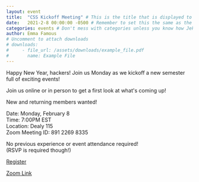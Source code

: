 ```yaml
---
layout: event
title:  "CSS Kickoff Meeting" # This is the title that is displayed to users
date:   2021-2-8 00:00:00 -0500 # Remember to set this the same as the filename to avoid confusion
categories: events # Don't mess with categories unless you know how Jekyll works
author: Emma Famous
# Uncomment to attach downloads
# downloads:
#     - file_url: /assets/downloads/example_file.pdf
#       name: Example File
---
```

Happy New Year, hackers! Join us Monday as we kickoff a new semester full of exciting events!

Join us online or in person to get a first look at what's coming up!

New and returning members wanted!

Date: Monday, February 8<br>
Time: 7:00PM EST<br>
Location: Dealy 115<br>
Zoom Meeting ID: 891 2269 8335<br>

No previous experience or event attendance required!<br>
(RSVP is required though!)

[Register](https://docs.google.com/forms/d/e/1FAIpQLSfWJHQcTPyYbgNcxG4lkXauwj4i9RzEVxQnHp2eLl5F-K0KCA/viewform) <br>

[Zoom Link](https://fordham.zoom.us/j/89122698335)<br>